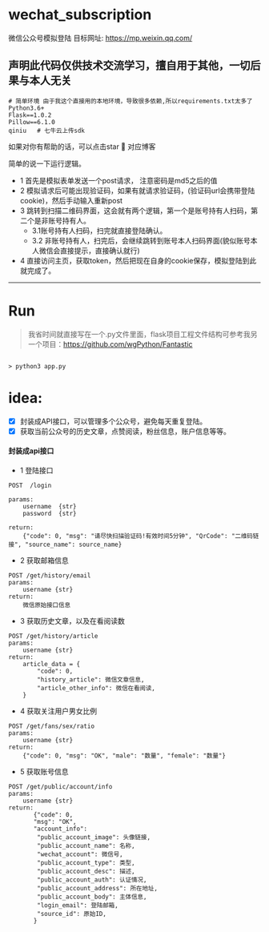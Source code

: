 # wechat_subscription

微信公众号模拟登陆
目标网址: https://mp.weixin.qq.com/

## 声明此代码仅供技术交流学习，擅自用于其他，一切后果与本人无关

```
# 简单环境 由于我这个直接用的本地环境，导致很多依赖,所以requirements.txt太多了
Python3.6+ 
Flask==1.0.2  
Pillow==6.1.0
qiniu   # 七牛云上传sdk
```

如果对你有帮助的话，可以点击star 🌈
对应博客

简单的说一下运行逻辑。

- 1 首先是模拟表单发送一个post请求， 注意密码是md5之后的值
- 2 模拟请求后可能出现验证码，如果有就请求验证码，(验证码url会携带登陆cookie)，然后手动输入重新post
- 3 跳转到扫描二维码界面，这会就有两个逻辑，第一个是账号持有人扫码，第二个是非账号持有人。
    - 3.1账号持有人扫码，扫完就直接登陆确认。
    - 3.2 非账号持有人，扫完后，会继续跳转到账号本人扫码界面(貌似账号本人微信会直接提示，直接确认就行)
- 4 直接访问主页，获取token，然后把现在自身的cookie保存，模拟登陆到此就完成了。

--------------------- 

# Run

> 我省时间就直接写在一个.py文件里面，flask项目工程文件结构可参考我另一个项目：https://github.com/wgPython/Fantastic

```

> python3 app.py

```

# idea:

- [x] 封装成API接口，可以管理多个公众号，避免每天重复登陆。
- [x] 获取当前公众号的历史文章，点赞阅读，粉丝信息，账户信息等等。

#### 封装成api接口

- 1 登陆接口

```
POST  /login

params:
    username  {str}  
    password  {str}
    
return:
    {"code": 0, "msg": "请尽快扫描验证码!有效时间5分钟", "QrCode": "二维码链接", "source_name": source_name}

``` 

- 2 获取邮箱信息

```
POST /get/history/email
params:
    username {str}
return:
    微信原始接口信息    
```

- 3 获取历史文章，以及在看阅读数

```
POST /get/history/article
params:
    username {str}
return:
    article_data = {
        "code": 0,
        "history_article": 微信文章信息,
        "article_other_info": 微信在看阅读,
    }
```

- 4 获取关注用户男女比例

```
POST /get/fans/sex/ratio
params:
    username {str}
return:
    {"code": 0, "msg": "OK", "male": "数量", "female": "数量"}

```

- 5 获取账号信息

```
POST /get/public/account/info
params:
    username {str}
return:
       {"code": 0, 
       "msg": "OK", 
       "account_info":
        "public_account_image": 头像链接,
        "public_account_name": 名称,
        "wechat_account": 微信号,
        "public_account_type": 类型,
        "public_account_desc": 描述,
        "public_account_auth": 认证情况,
        "public_account_address": 所在地址,
        "public_account_body": 主体信息,
        "login_email": 登陆邮箱,
        "source_id": 原始ID,
       }
```




